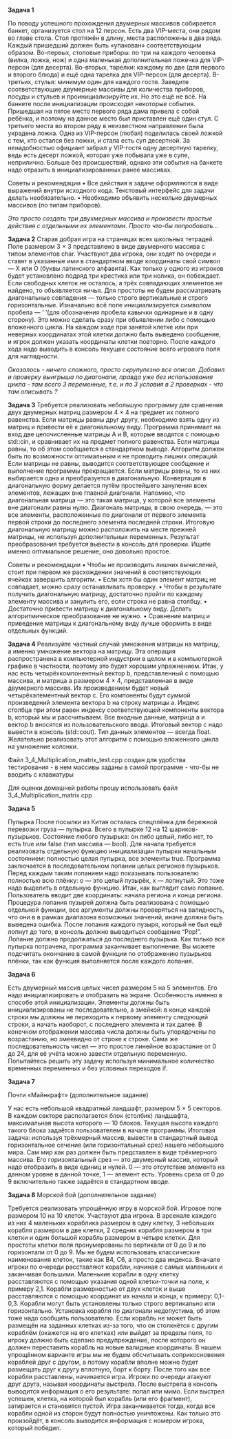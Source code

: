 **Задача 1**

По поводу успешного прохождения двумерных массивов собирается банкет, организуется стол на 12 персон. Есть два VIP-места, они рядом во главе стола. Стол протяжён в длину, места расположены в два ряда. Каждый пришедший должен быть «упакован» соответствующим образом. Во-первых, столовые приборы: по три на каждого человека (вилка, ложка, нож) и одна маленькая дополнительная ложечка для VIP-персон (для десерта). Во-вторых, тарелки: каждому по две (для первого и второго блюда) и ещё одна тарелка для VIP-персон (для десерта). В-третьих, стулья: минимум один для каждого гостя. Заведите соответствующие двумерные массивы для количества приборов, посуды и стульев и проинициализируйте их.
Но это ещё не всё. На банкете после инициализации происходят некоторые события. Пришедшая на пятое место первого ряда дама привела с собой ребёнка, и поэтому на данное место был приставлен ещё один стул. С третьего места во втором ряду в неизвестном направлении была украдена ложка. Одна из VIP-персон (любая) поделилась своей ложкой с тем, кто остался без ложки, и стала есть суп десертной. За ненадобностью официант забрал у VIP-гостя одну десертную тарелку, ведь есть десерт ложкой, которая уже побывала уже в супе, неприлично. Больше без происшествий, однако эти события на банкете надо отразить в инициализированных ранее массивах.

Советы и рекомендации
• Все действия в задаче оформляются в виде выражений внутри исходного кода. Текстовый интерфейс для задачи делать необязательно.
• Необходимо объявить несколько двумерных массивов (по типам приборов).

*Это просто создать три двухмерных массива и произвести простые действия с отдельными их элементами. Просто что-бы попробовать...*

**Задача 2**
Старая добрая игра на страницах всех школьных тетрадей. Поле размером 3 × 3 представлено в виде двумерного массива с типом элементов char. Участвуют два игрока, они ходят по очереди и ставят в указанные ими в стандартном вводе координаты свой символ — X или O (буквы латинского алфавита). Как только у одного из игроков будет установлено подряд три крестика или три нолика, он побеждает. Если свободных клеток не осталось, а трёх совпадающих элементов не найдено, то объявляется ничья. Для простоты не будем рассматривать диагональные совпадения — только строго вертикальные и строго горизонтальные.
Изначально всё поле инициализируется символом пробела — ‘ ‘(для обозначения пробела кавычки одинарные и в одну сторону). Это можно сделать сразу при объявлении либо с помощью вложенного цикла. На каждом ходе при занятой клетке или при неверных координатах этой клетки должно быть выведено сообщение, и игрок должен указать координаты клетки повторно. После каждого хода надо выводить в консоль текущее состояние всего игрового поля для наглядности.

*Оказалось - ничего сложного, просто скрупулезно все описал. Добавил и проверку выигрыша по диагонали, правда уже без использования цикла - там всего 3 переменные, т.е. и по 3 условия в 2 проверках - что там описывать ?*

**Задача 3**
Требуется реализовать небольшую программу для сравнения двух двумерных матриц размером 4 × 4 на предмет их полного равенства. Если матрицы равны друг другу, необходимо взять одну из матриц и привести её к диагональному виду. Программа принимает на вход две целочисленные матрицы A и B, которые вводятся с помощью std::cin, и сравнивает их на предмет полного равенства. Если матрицы равны, то об этом сообщается в стандартном выводе. Алгоритм должен быть по возможности оптимальным и не проводить лишних операций. Если матрицы не равны, выводится соответствующее сообщение и выполнение программы прекращается. Если матрицы равны, то из них выбирается одна и преобразуется в диагональную. Конвертация в диагональную форму делается путём простейшего зануления всех элементов, лежащих вне главной диагонали. Напомню, что диагональная матрица — это такая матрица, у которой все элементы вне диагонали равны нулю. Диагональ матрицы, в свою очередь, — это все элементы, расположенные по диагонали от первого элемента первой строки до последнего элемента последней строки. Итоговую диагональную матрицу можно расположить на месте прежней матрицы, не используя дополнительных переменных. Результат преобразования требуется вывести в консоль для проверки. Ищите именно оптимальное решение, оно довольно простое.

Советы и рекомендации
• Чтобы не производить лишних вычислений, стоит при первом же расхождении значений в соответствующих ячейках завершить алгоритм.
• Если хотя бы один элемент матриц не совпадает, можно сразу останавливать проверку.
• Чтобы в результате получить диагональную матрицу, достаточно пройти по каждому элементу массива и занулить его, если строка не равна столбцу.
• Достаточно привести матрицу к диагональному виду. Делать алгоритмическое преобразование не нужно.
• Сравнение матриц и приведение матрицы к диагональному виду лучше оформить в виде отдельных функций.

**Задача 4**
Реализуйте частный случай умножения матрицы на матрицу, а именно умножение вектора на матрицу. Эта операция распространена в компьютерной индустрии в целом и в компьютерной графике в частности, поэтому это будет хорошим упражнением.
Итак, у нас есть четырёхкомпонентный вектор b, представленный с помощью массива, и матрица a размером 4 × 4, представленная в виде двумерного массива. Их произведением будет новый четырёхэлементный вектор c. Его компоненты будут суммой произведений элемента вектора b на строку матрицы a. Индекс столбца при этом равен индексу соответствующей компоненты вектора b, который мы и рассчитываем.
Все входные данные, матрица a и вектор b вносятся из пользовательского ввода. Итоговый вектор c надо вывести в консоль (std::cout). Тип данных элементов — всегда float. Желательно реализовать этот алгоритм с помощью вложенного цикла на умножение колонки.

Файл 3_4_Multiplication_matrix_test.cpp создан для удобства тестирования - в нем массивы заданы в самой программе - что-бы не вводить с клавиатуры

Для оценки домашней работы прошу использовать файл 3_4_Multiplication_matrix.cpp

**Задача 5**

Пупырка
После посылки из Китая осталась спецплёнка для бережной перевозки груза — пупырка. Всего в пупырке 12 на 12 шариков-пузырьков. Состояние любого пузырька: он либо целый, либо нет, то есть true или false (тип массива — bool). Для начала требуется реализовать отдельную функцию инициализации пупырки начальным состоянием: полностью целая пупырка, все элементы true.
Программа заключается в последовательном лопании целых регионов пузырьков. Перед каждым таким лопанием надо показывать пользователю полностью всю плёнку: o — это целый пузырёк, x — лопнутый. Это тоже надо выделить в отдельную функцию. 
Итак, как выглядит само лопание. Пользователь вводит две координаты: начала региона и конца региона. Процедура лопания пузырей должна быть реализована с помощью отдельной функции, все аргументы должны проверяться на валидность, что они в в рамках диапазона возможных значений, иначе должна быть выведена ошибка. После лопания каждого пузыря, который не был ещё лопнут до того, в консоль должно выводиться сообщение “Pop!”.
Лопание должно продолжаться до последнего пузырька. Как только вся пупырка потрачена, программа заканчивает выполнение. Вы можете подсчитать окончание в самой функции по отображению пузырьков плёнки, так как функция выполняется после каждого лопания.

**Задача 6**

Есть двумерный массив целых чисел размером 5 на 5 элементов. Его надо инициализировать и отобразить на экране. Особенность именно в способе этой инициализации. Элементы должны быть инициализированы не последовательно, а змейкой: в конце каждой строки мы должны не переходить к первому элементу следующей строки, а начать наоборот, с последнего элемента и так далее. 
В конечном отображении массива числа должны быть упорядочены по возрастанию, но змеевидно от строке к строке. Сама же последовательность чисел — это простое линейное возрастание от 0 до 24, для её учёта можно завести отдельную переменную.
Попытайтесь решить эту задачу используя минимальное количество временных переменных и без условных переходов if. 

**Задача 7**

Почти «Майнкрафт» (дополнительное задание)


У нас есть небольшой квадратный ландшафт, размером 5 × 5 секторов. В каждом секторе располагается блок (столбик) ландшафта, максимальная высота которого — 10 блоков. Текущая высота каждого такого блока задаётся пользователем в начале программы. Итоговая задача: используя трёхмерный массив, вывести в стандартный вывод горизонтальное сечение (или горизонтальный срез) нашего небольшого мира. 
Сам мир как раз должен быть представлен в виде трёхмерного массива. Его горизонтальный срез — это двумерный массив, который надо отобразить в виде единиц и нулей. 0 — это отсутствие элемента на данном уровне в данной точке, 1 — элемент есть. Уровень среза от 0 до 9 включительно также задаётся в стандартном вводе.

**Задача 8**
Морской бой (дополнительное задание)


Требуется реализовать упрощённую игру в морской бой. Игровое поле размером 10 на 10 клеток. Участвуют два игрока. В арсенале каждого из них 4 маленьких кораблика размером в одну клетку, 3 небольших корабля размером в две клетки, 2 средних корабля размером в три клетки и один большой корабль размером в четыре клетки. Для простоты клетки поля пронумерованы по вертикали от 0 до 9 и по горизонтали от 0 до 9. Мы не будем использовать классические наименования клеток, такие как B4, C6, а просто два индекса. Вначале игроки по очереди расставляют корабли, начиная с самых маленьких и заканчивая большими. Маленькие корабли в одну клетку расставляются с помощью указания одной клетки-точки на поле, к примеру 2,1. Корабли размерностью от двух клеток и выше расставляются с помощью координат их начала и конца, к примеру: 0,1–0,3. Корабли могут быть установлены только строго вертикально или горизонтально. Установка корабля по диагонали недопустима, об этом тоже надо сообщить пользователю. Если корабль не может быть размещён на заданных клетках из-за того, что он столкнётся с другим кораблём (окажется на его клетках) или выйдет за пределы поля, то игроку должно быть сделано предупреждение, после которого он должен переставить корабль на новые валидные координаты. В нашем упрощённом варианте игры мы не будем обсчитывать соприкосновения кораблей друг с другом, а потому корабли вполне можно будет размещать друг к другу вплотную, борт к борту. После того как все корабли расставлены, начинается игра. Игроки по очереди атакуют друг друга, называя координаты выстрела. После выстрела в консоль выводится информация о его результате: попал или мимо. Если выстрел успешен, клетка, на которой был корабль (или его фрагмент), затирается и становится пустой. Игра заканчивается тогда, когда все корабли одной из сторон будут полностью уничтожены. Как только это произойдёт, в консоль выводится информация с номером игрока, который победил.




